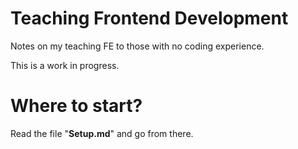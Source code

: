 # Teaching Frontend Development

Notes on my teaching FE to those with no coding experience.

This is a work in progress.

# Where to start?

Read the file "**Setup.md**" and go from there.
